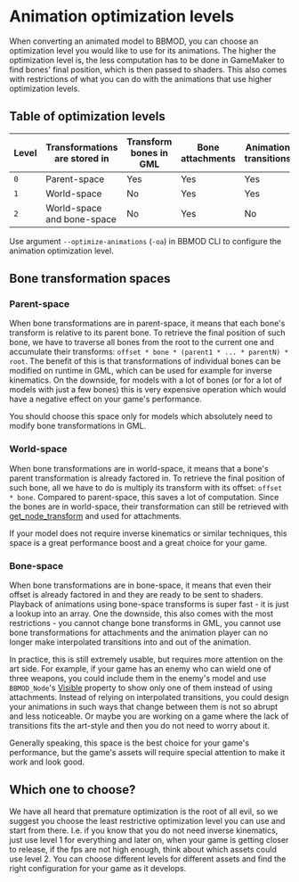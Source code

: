 # Animation optimization levels
When converting an animated model to BBMOD, you can choose an optimization level
you would like to use for its animations. The higher the optimization level is,
the less computation has to be done in GameMaker to find bones' final position,
which is then passed to shaders. This also comes with restrictions of what you
can do with the animations that use higher optimization levels.

## Table of optimization levels

Level | Transformations are stored in | Transform bones in GML | Bone attachments | Animation transitions
----- | ----- | ---------------------- | ---------------- | ---------------------
`0` | Parent-space | Yes | Yes | Yes
`1` | World-space | No | Yes | Yes
`2` | World-space and bone-space | No | Yes | No


Use argument `--optimize-animations` (`-oa`) in BBMOD CLI to configure the
animation optimization level.

## Bone transformation spaces
### Parent-space
When bone transformations are in parent-space, it means that each bone's
transform is relative to its parent bone. To retrieve the final position of such
bone, we have to traverse all bones from the root to the current one and
accumulate their transforms: `offset * bone * (parent1 * ... * parentN) * root`.
The benefit of this is that transformations of individual bones can be modified
on runtime in GML, which can be used for example for inverse kinematics. On the
downside, for models with a lot of bones (or for a lot of models with just a few
bones) this is very expensive operation which would have a negative effect on
your game's performance.

You should choose this space only for models which absolutely need to modify bone
transformations in GML.

### World-space
When bone transformations are in world-space, it means that a bone's parent
transformation is already factored in. To retrieve the final position of such
bone, all we have to do is multiply its transform with its offset:
`offset * bone`. Compared to parent-space, this saves a lot of computation.
Since the bones are in world-space, their transformation can still be retrieved
with [get_node_transform](./BBMOD_AnimationPlayer.get_node_transform.html) and
used for attachments.

If your model does not require inverse kinematics or similar techniques, this
space is a great performance boost and a great choice for your game.

### Bone-space
When bone transformations are in bone-space, it means that even their offset is
already factored in and they are ready to be sent to shaders. Playback of
animations using bone-space transforms is super fast - it is just a lookup into
an array. One the downside, this also comes with the most restrictions - you
cannot change bone transforms in GML, you cannot use bone transformations for
attachments and the animation player can no longer make interpolated transitions
into and out of the animation.

In practice, this is still extremely usable, but requires more attention on the
art side. For example, if your game has an enemy who can wield one of three
weapons, you could include them in the enemy's model and use `BBMOD_Node`'s
[Visible](./BBMOD_Node.Visible.html) property to show only one of them instead
of using attachments. Instead of relying on interpolated transitions, you could
design your animations in such ways that change between them is not so abrupt
and less noticeable. Or maybe you are working on a game where the lack of
transitions fits the art-style and then you do not need to worry about it.

Generally speaking, this space is the best choice for your game's performance,
but the game's assets will require special attention to make it work and look
good.

## Which one to choose?
We have all heard that premature optimization is the root of all evil, so we
suggest you choose the least restrictive optimization level you can use and
start from there. I.e. if you know that you do not need inverse kinematics, just
use level 1 for everything and later on, when your game is getting closer to
release, if the fps are not high enough, think about which assets could use
level 2. You can choose different levels for different assets and find the right
configuration for your game as it develops.
